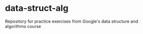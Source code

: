 # data-struct-alg
Repository for practice exercises from Google's data structure and algorithms course
